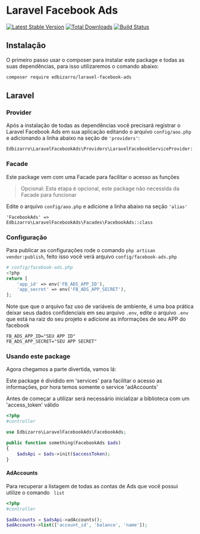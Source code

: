 Laravel Facebook Ads
====

[![Latest Stable Version](http://img.shields.io/github/release/edbizarro/laravel-facebook-ads.svg)](https://packagist.org/packages/edbizarro/laravel-facebook-ads) [![Total Downloads](http://img.shields.io/packagist/dm/edbizarro/laravel-facebook-ads.svg)](https://packagist.org/packages/edbizarro/laravel-facebook-ads) [![Build Status](http://img.shields.io/travis/edbizarro/laravel-facebook-ads.svg)](https://travis-ci.org/edbizarro/laravel-facebook-ads)

Instalação
------------

O primeiro passo usar o composer para instalar este package e todas as suas dependências, para isso utilizaremos o comando abaixo:

```bash
composer require edbizarro/laravel-facebook-ads
```

Laravel
-------

### Provider
Após a instalação de todas as dependências você precisará registrar o Laravel Facebook Ads em sua aplicação editando o arquivo ```config/aoo.php``` e adicionando a linha abaixo na seção de `'providers'`:

```
Edbizarro\LaravelFacebookAds\Providers\LaravelFacebookServiceProvider::class
```

### Facade
Este package vem com uma Facade para facilitar o acesso as funções
> Opcional: Esta etapa é opcional, este package não necessida da Facade para funcionar

Edite o arquivo ```config/aoo.php``` e adicione a linha abaixo na seção ```'alias'```

```'FacebookAds' => Edbizarro\LaravelFacebookAds\Facades\FacebookAds::class```

### Configuração

Para publicar as configurações rode o comando ```php artisan vendor:publish```, feito isso você verá arquivo `config/facebook-ads.php`

```php
# config/facebook-ads.php
<?php
return [
    'app_id' => env('FB_ADS_APP_ID'),
    'app_secret' => env('FB_ADS_APP_SECRET'),
];
```

Note que que o arquivo faz uso de variáveis de ambiente, é uma boa prática deixar seus dados confidenciais em seu arquivo ```.env```, edite o arquivo ```.env``` que está na raiz do seu projeto e adicione as informações de seu APP do facebook

```
FB_ADS_APP_ID="SEU APP ID"
FB_ADS_APP_SECRET="SEU APP SECRET"
```

### Usando este package

Agora chegamos a parte divertida, vamos lá:

Este package é dividido em 'services' para facilitar o acesso as informações, por hora temos somente o service 'adAccounts'

Antes de começar a utilizar será necessário inicializar a biblioteca com um 'access_token' válido

```php
<?php
#controller

use Edbizarro\LaravelFacebookAds\FacebookAds;

public function something(FacebookAds $ads)
{
    $adsApi = $ads->init($accessToken);
}
```

#### AdAccounts

Para recuperar a listagem de todas as contas de Ads que você possui utilize o comando ``` list```

```php
<?php
#controller

$adAccounts = $adsApi->adAccounts();
$adAccounts->list(['account_id', 'balance', 'name']);
```

